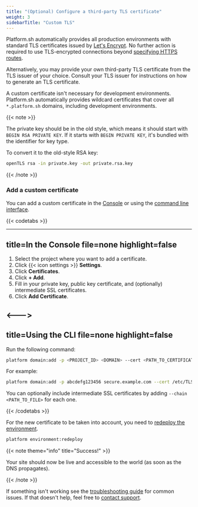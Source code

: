 ```yaml
---
title: "(Optional) Configure a third-party TLS certificate"
weight: 3
sidebarTitle: "Custom TLS"
---
```


Platform.sh automatically provides all production environments with standard TLS certificates issued by [Let's Encrypt](https://letsencrypt.org/).
No further action is required to use TLS-encrypted connections beyond [specifying HTTPS routes](../../define-routes/https.md).

Alternatively, you may provide your own third-party TLS certificate from the TLS issuer of your choice.
Consult your TLS issuer for instructions on how to generate an TLS certificate.

A custom certificate isn't necessary for development environments.
Platform.sh automatically provides wildcard certificates that cover all `*.platform.sh` domains, including development environments.

{{< note >}}

The private key should be in the old style, which means it should start with `BEGIN RSA PRIVATE KEY`.
If it starts with `BEGIN PRIVATE KEY`, it's bundled with the identifier for key type.

To convert it to the old-style RSA key:

```bash
openTLS rsa -in private.key -out private.rsa.key
```

{{< /note >}}

### Add a custom certificate

You can add a custom certificate in the [Console](/administration/web/_index.md)
or using the [command line interface](../../administration/cli/_index.md).

{{< codetabs >}}

---
title=In the Console
file=none
highlight=false
---

<!--This is in HTML to get the icon not to break the list. -->
<ol>
  <li>Select the project where you want to add a certificate.</li>
  <li>Click {{< icon settings >}} <strong>Settings</strong>.</li>
  <li>Click <strong>Certificates</strong>.</li>
  <li>Click <strong>+ Add</strong>.</li>
  <li>Fill in your private key, public key certificate, and (optionally) intermediate SSL certificates.</li>
  <li>Click <strong>Add Certificate</strong>.</li>
</ol>

<--->
---
title=Using the CLI
file=none
highlight=false
---

Run the following command:

```bash
platform domain:add -p <PROJECT_ID> <DOMAIN> --cert <PATH_TO_CERTIFICATE_FILE> --key <PATH_TO_PRIVATE_KEY_FILE>
```

For example:

```bash
platform domain:add -p abcdefg123456 secure.example.com --cert /etc/TLS/private/secure-example-com.crt --key /etc/TLS/private/secure-example-com.key
```

You can optionally include intermediate SSL certificates by adding `--chain <PATH_TO_FILE>` for each one.

{{< /codetabs >}}

For the new certificate to be taken into account, you need to [redeploy the environment](../../development/troubleshoot.md#force-a-redeploy).

```bash
platform environment:redeploy
```

{{< note theme="info" title="Success!" >}}

Your site should now be live and accessible to the world (as soon as the DNS propagates).

{{< /note >}}

If something isn't working see the [troubleshooting guide](/domains/troubleshoot.md) for common issues.
If that doesn't help, feel free to [contact support](../../overview/get-support.md).
